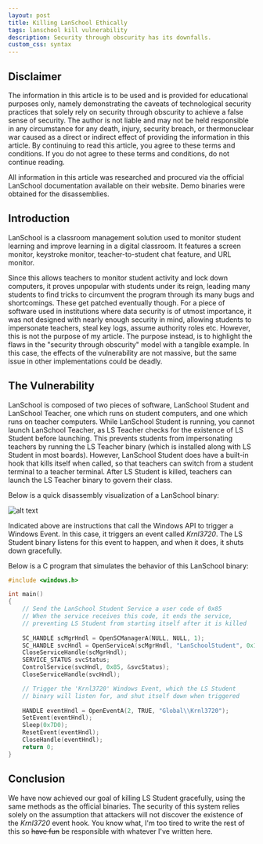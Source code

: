 ```yaml
---
layout: post
title: Killing LanSchool Ethically
tags: lanschool kill vulnerability
description: Security through obscurity has its downfalls.
custom_css: syntax
---
```

Disclaimer
---------
The information in this article is to be used and is provided for educational 
purposes only, namely demonstrating the caveats of technological security practices that solely 
rely on security through obscurity to achieve a false sense of security. The author 
is not liable and may not be held responsible in any circumstance for 
any death, injury, security breach, or thermonuclear war caused as a 
direct or indirect effect of providing the information in this article. By continuing to read 
this article, you agree to these terms and conditions. If you do not 
agree to these terms and conditions, do not continue reading.

All information in this article was researched and procured via the 
official LanSchool documentation available on their website. Demo binaries 
were obtained for the disassemblies.

Introduction
---------
LanSchool is a classroom management solution used to monitor student learning 
and improve learning in a digital classroom. It features a screen monitor, 
keystroke monitor, teacher-to-student chat feature, and URL monitor.

Since this allows teachers to monitor student activity and lock down 
computers, it proves unpopular with students under its reign, leading 
many students to find tricks to circumvent the program through its many 
bugs and shortcomings. These get patched eventually though. For a piece 
of software used in institutions where data security is of utmost 
importance, it was not designed with nearly enough security in mind, 
allowing students to impersonate teachers, steal key logs, assume 
authority roles etc. However, this is not the purpose of my article. 
The purpose instead, is to highlight the flaws in the "security through 
obscurity" model with a tangible example. In this case, the effects 
of the vulnerability are not massive, but the same issue in other 
implementations could be deadly.

The Vulnerability
---------
LanSchool is composed of two pieces of software, LanSchool Student and 
LanSchool Teacher, one which runs on student computers, and one which 
runs on teacher computers. While LanSchool Student is running, you cannot 
launch LanSchool Teacher, as LS Teacher checks for the existence of LS Student 
before launching. This prevents students from impersonating teachers by running 
the LS Teacher binary (which is installed along with LS Student in most boards). 
However, LanSchool Student does have a built-in hook that kills itself when called, 
so that teachers can switch from a student terminal to a teacher terminal. After 
LS Student is killed, teachers can launch the LS Teacher binary to govern their class. 

Below is a quick disassembly visualization of a LanSchool binary:

![alt text](https://i.imgur.com/IW5Qbpo.png)

Indicated above are instructions that call the Windows API to trigger 
a Windows Event. In this case, it triggers an event called _Krnl3720_. 
The LS Student binary listens for this event to happen, and when it does, 
it shuts down gracefully.

Below is a C program that simulates the behavior of this LanSchool binary:

``` c++
#include <windows.h>

int main()
{
    // Send the LanSchool Student Service a user code of 0x85
    // When the service receives this code, it ends the service,
    // preventing LS Student from starting itself after it is killed
    
	SC_HANDLE scMgrHndl = OpenSCManagerA(NULL, NULL, 1);
	SC_HANDLE svcHndl = OpenServiceA(scMgrHndl, "LanSchoolStudent", 0x100);
	CloseServiceHandle(scMgrHndl);
	SERVICE_STATUS svcStatus;
	ControlService(svcHndl, 0x85, &svcStatus);
	CloseServiceHandle(svcHndl);

    // Trigger the 'Krnl3720' Windows Event, which the LS Student
    // binary will listen for, and shut itself down when triggered
    
	HANDLE eventHndl = OpenEventA(2, TRUE, "Global\\Krnl3720");
	SetEvent(eventHndl);
	Sleep(0x7D0);
	ResetEvent(eventHndl);
	CloseHandle(eventHndl);
	return 0;
}
```

Conclusion
------------
We have now achieved our goal of killing LS Student gracefully, using the same 
methods as the official binaries. The security of this system relies solely 
on the assumption that attackers will not discover the existence of the 
_Krnl3720_ event hook. You know what, I'm too tired to write the rest of this 
so <del>have fun</del> be responsible with whatever I've written here.




